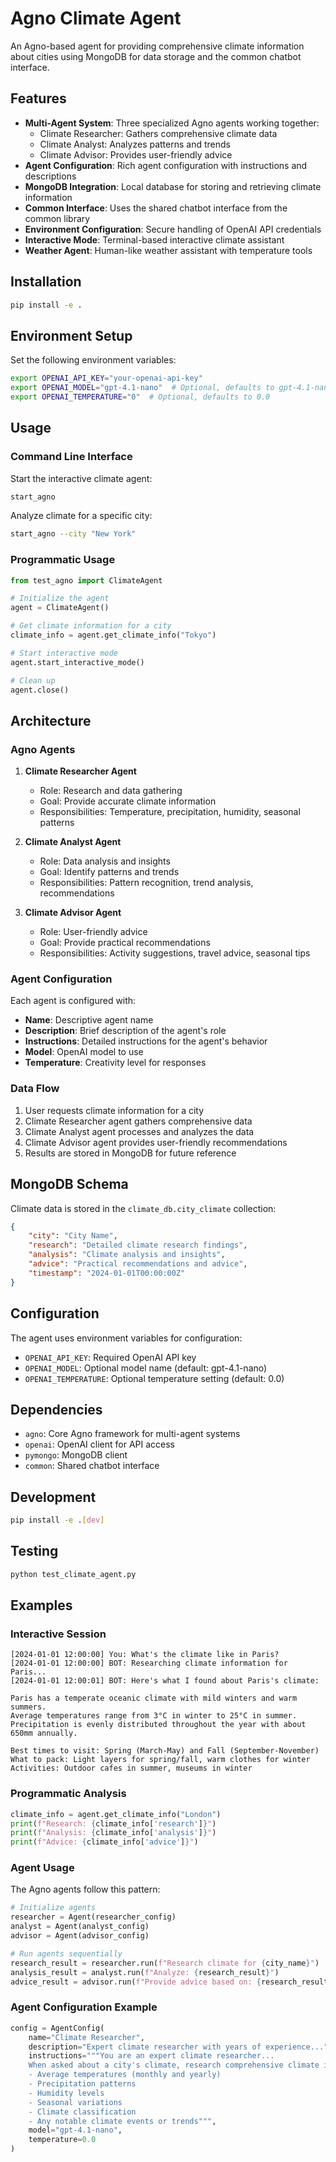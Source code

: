 # Agno Climate Agent

An Agno-based agent for providing comprehensive climate information about cities using MongoDB for data storage and the common chatbot interface.

## Features

- **Multi-Agent System**: Three specialized Agno agents working together:
  - Climate Researcher: Gathers comprehensive climate data
  - Climate Analyst: Analyzes patterns and trends
  - Climate Advisor: Provides user-friendly advice
- **Agent Configuration**: Rich agent configuration with instructions and descriptions
- **MongoDB Integration**: Local database for storing and retrieving climate information
- **Common Interface**: Uses the shared chatbot interface from the common library
- **Environment Configuration**: Secure handling of OpenAI API credentials
- **Interactive Mode**: Terminal-based interactive climate assistant
- **Weather Agent**: Human-like weather assistant with temperature tools

## Installation

```bash
pip install -e .
```

## Environment Setup

Set the following environment variables:

```bash
export OPENAI_API_KEY="your-openai-api-key"
export OPENAI_MODEL="gpt-4.1-nano"  # Optional, defaults to gpt-4.1-nano
export OPENAI_TEMPERATURE="0"  # Optional, defaults to 0.0
```

## Usage

### Command Line Interface

Start the interactive climate agent:

```bash
start_agno
```

Analyze climate for a specific city:

```bash
start_agno --city "New York"
```

### Programmatic Usage

```python
from test_agno import ClimateAgent

# Initialize the agent
agent = ClimateAgent()

# Get climate information for a city
climate_info = agent.get_climate_info("Tokyo")

# Start interactive mode
agent.start_interactive_mode()

# Clean up
agent.close()
```

## Architecture

### Agno Agents

1. **Climate Researcher Agent**
   - Role: Research and data gathering
   - Goal: Provide accurate climate information
   - Responsibilities: Temperature, precipitation, humidity, seasonal patterns

2. **Climate Analyst Agent**
   - Role: Data analysis and insights
   - Goal: Identify patterns and trends
   - Responsibilities: Pattern recognition, trend analysis, recommendations

3. **Climate Advisor Agent**
   - Role: User-friendly advice
   - Goal: Provide practical recommendations
   - Responsibilities: Activity suggestions, travel advice, seasonal tips

### Agent Configuration

Each agent is configured with:
- **Name**: Descriptive agent name
- **Description**: Brief description of the agent's role
- **Instructions**: Detailed instructions for the agent's behavior
- **Model**: OpenAI model to use
- **Temperature**: Creativity level for responses

### Data Flow

1. User requests climate information for a city
2. Climate Researcher agent gathers comprehensive data
3. Climate Analyst agent processes and analyzes the data
4. Climate Advisor agent provides user-friendly recommendations
5. Results are stored in MongoDB for future reference

## MongoDB Schema

Climate data is stored in the `climate_db.city_climate` collection:

```json
{
    "city": "City Name",
    "research": "Detailed climate research findings",
    "analysis": "Climate analysis and insights",
    "advice": "Practical recommendations and advice",
    "timestamp": "2024-01-01T00:00:00Z"
}
```

## Configuration

The agent uses environment variables for configuration:

- `OPENAI_API_KEY`: Required OpenAI API key
- `OPENAI_MODEL`: Optional model name (default: gpt-4.1-nano)
- `OPENAI_TEMPERATURE`: Optional temperature setting (default: 0.0)

## Dependencies

- `agno`: Core Agno framework for multi-agent systems
- `openai`: OpenAI client for API access
- `pymongo`: MongoDB client
- `common`: Shared chatbot interface

## Development

```bash
pip install -e .[dev]
```

## Testing

```bash
python test_climate_agent.py
```

## Examples

### Interactive Session

```
[2024-01-01 12:00:00] You: What's the climate like in Paris?
[2024-01-01 12:00:00] BOT: Researching climate information for Paris...
[2024-01-01 12:00:01] BOT: Here's what I found about Paris's climate:

Paris has a temperate oceanic climate with mild winters and warm summers. 
Average temperatures range from 3°C in winter to 25°C in summer. 
Precipitation is evenly distributed throughout the year with about 650mm annually.

Best times to visit: Spring (March-May) and Fall (September-November)
What to pack: Light layers for spring/fall, warm clothes for winter
Activities: Outdoor cafes in summer, museums in winter
```

### Programmatic Analysis

```python
climate_info = agent.get_climate_info("London")
print(f"Research: {climate_info['research']}")
print(f"Analysis: {climate_info['analysis']}")
print(f"Advice: {climate_info['advice']}")
```

### Agent Usage

The Agno agents follow this pattern:

```python
# Initialize agents
researcher = Agent(researcher_config)
analyst = Agent(analyst_config)
advisor = Agent(advisor_config)

# Run agents sequentially
research_result = researcher.run(f"Research climate for {city_name}")
analysis_result = analyst.run(f"Analyze: {research_result}")
advice_result = advisor.run(f"Provide advice based on: {research_result} and {analysis_result}")
```

### Agent Configuration Example

```python
config = AgentConfig(
    name="Climate Researcher",
    description="Expert climate researcher with years of experience...",
    instructions="""You are an expert climate researcher...
    When asked about a city's climate, research comprehensive climate information including:
    - Average temperatures (monthly and yearly)
    - Precipitation patterns
    - Humidity levels
    - Seasonal variations
    - Climate classification
    - Any notable climate events or trends""",
    model="gpt-4.1-nano",
    temperature=0.0
)
``` 